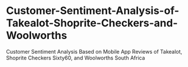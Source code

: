 # Customer-Sentiment-Analysis-of-Takealot-Shoprite-Checkers-and-Woolworths
Customer Sentiment Analysis Based on Mobile App Reviews of Takealot, Shoprite Checkers Sixty60, and Woolworths South Africa
